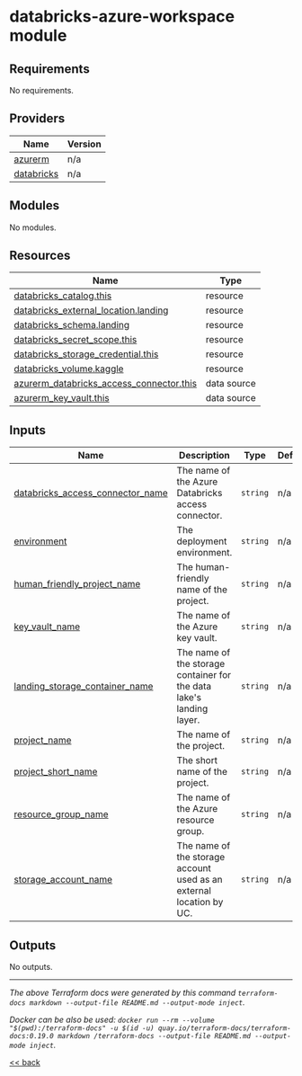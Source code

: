 # databricks-azure-workspace module

<!-- BEGIN_TF_DOCS -->
## Requirements

No requirements.

## Providers

| Name | Version |
|------|---------|
| <a name="provider_azurerm"></a> [azurerm](#provider\_azurerm) | n/a |
| <a name="provider_databricks"></a> [databricks](#provider\_databricks) | n/a |

## Modules

No modules.

## Resources

| Name | Type |
|------|------|
| [databricks_catalog.this](https://registry.terraform.io/providers/databricks/databricks/latest/docs/resources/catalog) | resource |
| [databricks_external_location.landing](https://registry.terraform.io/providers/databricks/databricks/latest/docs/resources/external_location) | resource |
| [databricks_schema.landing](https://registry.terraform.io/providers/databricks/databricks/latest/docs/resources/schema) | resource |
| [databricks_secret_scope.this](https://registry.terraform.io/providers/databricks/databricks/latest/docs/resources/secret_scope) | resource |
| [databricks_storage_credential.this](https://registry.terraform.io/providers/databricks/databricks/latest/docs/resources/storage_credential) | resource |
| [databricks_volume.kaggle](https://registry.terraform.io/providers/databricks/databricks/latest/docs/resources/volume) | resource |
| [azurerm_databricks_access_connector.this](https://registry.terraform.io/providers/hashicorp/azurerm/latest/docs/data-sources/databricks_access_connector) | data source |
| [azurerm_key_vault.this](https://registry.terraform.io/providers/hashicorp/azurerm/latest/docs/data-sources/key_vault) | data source |

## Inputs

| Name | Description | Type | Default | Required |
|------|-------------|------|---------|:--------:|
| <a name="input_databricks_access_connector_name"></a> [databricks\_access\_connector\_name](#input\_databricks\_access\_connector\_name) | The name of the Azure Databricks access connector. | `string` | n/a | yes |
| <a name="input_environment"></a> [environment](#input\_environment) | The deployment environment. | `string` | n/a | yes |
| <a name="input_human_friendly_project_name"></a> [human\_friendly\_project\_name](#input\_human\_friendly\_project\_name) | The human-friendly name of the project. | `string` | n/a | yes |
| <a name="input_key_vault_name"></a> [key\_vault\_name](#input\_key\_vault\_name) | The name of the Azure key vault. | `string` | n/a | yes |
| <a name="input_landing_storage_container_name"></a> [landing\_storage\_container\_name](#input\_landing\_storage\_container\_name) | The name of the storage container for the data lake's landing layer. | `string` | n/a | yes |
| <a name="input_project_name"></a> [project\_name](#input\_project\_name) | The name of the project. | `string` | n/a | yes |
| <a name="input_project_short_name"></a> [project\_short\_name](#input\_project\_short\_name) | The short name of the project. | `string` | n/a | yes |
| <a name="input_resource_group_name"></a> [resource\_group\_name](#input\_resource\_group\_name) | The name of the Azure resource group. | `string` | n/a | yes |
| <a name="input_storage_account_name"></a> [storage\_account\_name](#input\_storage\_account\_name) | The name of the storage account used as an external location by UC. | `string` | n/a | yes |

## Outputs

No outputs.
<!-- END_TF_DOCS -->

---
_The above Terraform docs were generated by this command
`terraform-docs markdown --output-file README.md --output-mode inject`._

_Docker can be also be used:
`docker run --rm --volume "$(pwd):/terraform-docs" -u $(id -u) quay.io/terraform-docs/terraform-docs:0.19.0 markdown /terraform-docs --output-file README.md --output-mode inject`._

[<< back](..)